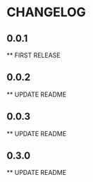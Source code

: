 # CHANGELOG

## 0.0.1

** FIRST RELEASE

## 0.0.2

** UPDATE README

## 0.0.3

** UPDATE README

## 0.3.0

** UPDATE README
